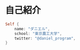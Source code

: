 # 自己紹介

```rust
Self {
    name: "ダニエル",
    school: "東京農工大学",
    twitter: "@daniel_program",
}
```
